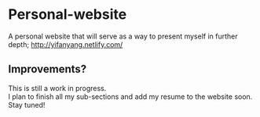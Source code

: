 # Personal-website
A personal website that will serve as a way to present myself in further depth; http://yifanyang.netlify.com/

## Improvements?
This is still a work in progress. <br />
I plan to finish all my sub-sections and add my resume to the website soon. <br />
Stay tuned!
